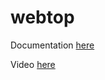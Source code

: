 # webtop

Documentation [here](https://docs.technotim.live/posts/webtop-container/)

Video [here](https://www.youtube.com/watch?v=Gd9bvdkIXOQ)
